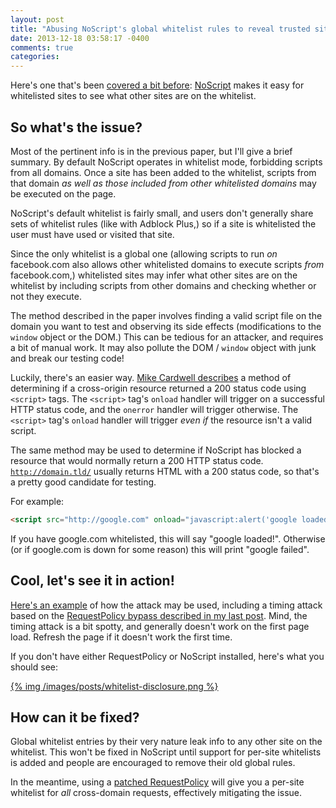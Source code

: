 ```yaml
---
layout: post
title: "Abusing NoScript's global whitelist rules to reveal trusted sites (the easy way)"
date: 2013-12-18 03:58:17 -0400
comments: true
categories: 
---
```


Here's one that's been <a href="http://www.w2spconf.com/2011/papers/jspriv.pdf">covered a bit before</a>: <a href="http://noscript.net/">NoScript</a> makes it easy for whitelisted sites to see what other sites are on the whitelist.

<h2>So what's the issue?</h2>

Most of the pertinent info is in the previous paper, but I'll give a brief summary. By default NoScript operates in whitelist mode, forbidding scripts from all domains. Once a site has been added to the whitelist, scripts from that domain *as well as those included from other whitelisted domains* may be executed on the page.

NoScript's default whitelist is fairly small, and users don't generally 
share sets of whitelist rules (like with Adblock Plus,) so if a 
site is whitelisted the user must have used or 
visited that site. 

Since the only whitelist is a global one (allowing scripts to run *on* facebook.com also allows other whitelisted domains to execute scripts *from* facebook.com,) whitelisted sites may infer what other sites are on the whitelist by including scripts from other domains and checking whether or not they execute.

The method described in the paper involves finding a valid script file on the domain you want to test and observing its side effects (modifications to the <code>window</code> object or the DOM.) This can be tedious for an attacker, and requires a bit of manual work. It may also pollute the DOM / <code>window</code> object with junk and break our testing code!

Luckily, there's an easier way. <a href="https://grepular.com/Abusing_HTTP_Status_Codes_to_Expose_Private_Information">Mike Cardwell describes</a> a method of determining if a cross-origin resource returned a 200 status code using <code>&lt;script&gt;</code> tags. The <code>&lt;script&gt;</code> tag's `onload` handler will trigger on a successful HTTP status code, and the <code>onerror</code> handler will trigger otherwise. The <code>&lt;script&gt;</code> tag's <code>onload</code> handler will trigger *even if* the resource isn't a valid script.

The same method may be used to determine if NoScript has blocked a resource that would normally return a 200 HTTP status code. <code>http://domain.tld/</code> usually returns HTML with a 200 status code, so that's a pretty good candidate for testing.

For example:
```html onload/onerror example
<script src="http://google.com" onload="javascript:alert('google loaded')" onerror="javascript:alert('google failed')"></script>
```

If you have google.com whitelisted, this will say "google loaded!". Otherwise (or if google.com is down for some reason) this will print "google failed".

<h2>
Cool, let's see it in action!&nbsp;</h2>
<a href="http://saynotolinux.com/tests/noscript/whitelist_disclosure.html">Here's an example</a> of how the attack may be used, including a timing attack based on the <a href="http://blog.saynotolinux.com/2013/11/bypassing-requestpolicys-whitelist.html">RequestPolicy bypass described in my last post</a>. Mind, the timing attack is a bit spotty, and generally doesn't work on 
the first page load. Refresh the page if it doesn't work the first time.

If you don't have either RequestPolicy or NoScript installed, here's what you should see: 

[{% img /images/posts/whitelist-disclosure.png %}](/images/posts/whitelist-disclosure.png)

<h2>How can it be fixed?</h2>
Global whitelist entries by their very nature leak info to any other site on the whitelist. This won't be fixed in NoScript until support for per-site whitelists is added and people are encouraged to remove their old global rules.

In the meantime, using a <a href="https://github.com/JordanMilne/requestpolicy">patched RequestPolicy</a> will give you a per-site whitelist for *all* cross-domain requests, effectively mitigating the issue.
